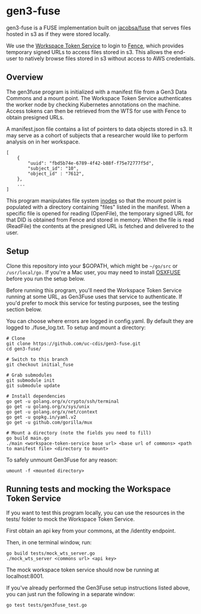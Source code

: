 # gen3-fuse

gen3-fuse is a FUSE implementation built on [jacobsa/fuse](https://github.com/jacobsa/fuse) that serves files hosted in s3 as if they were stored locally. 

We use the [Workspace Token Service](https://github.com/uc-cdis/workspace-token-service) to login to [Fence](https://github.com/uc-cdis/fence), which provides temporary signed URLs to access files stored in s3. This allows the end-user to natively browse files stored in s3 without access to AWS credentials.

## Overview

The gen3fuse program is initialized with a manifest file from a Gen3 Data Commons and a mount point. The Workspace Token Service authenticates the worker node by checking Kubernetes annotations on the machine. Access tokens can then be retrieved from the WTS for use with Fence to obtain presigned URLs.

A manifest.json file contains a list of pointers to data objects stored in s3. It may serve as a cohort of subjects that a researcher
would like to perform analysis on in her workspace.

    [
        {
            "uuid": "fbd5b74e-6789-4f42-b88f-f75e72777f5d",
            "subject_id": "10",
            "object_id" : "7612",
        },
        ...
    ]

This program manipulates file system [inodes](http://www.linfo.org/inode.html) so that the mount point is populated with a directory containing "files" listed in the manifest. When a specific file is opened for reading (OpenFile), the temporary signed URL for that DID is obtained from Fence and stored in memory. When the file is read (ReadFile) the contents at the presigned URL is fetched and delivered to the user. 


## Setup


Clone this repository into your $GOPATH, which might be `~/go/src` or `/usr/local/go.` 
If you're a Mac user, you may need to install [OSXFUSE](https://github.com/osxfuse/osxfuse/releases) before you run the setup below.

Before running this program, you'll need the Workspace Token Service running at some URL, as Gen3Fuse uses that service to authenticate.
If you'd prefer to mock this service for testing purposes, see the testing section below.

You can choose where errors are logged in config.yaml. By default they are logged to ./fuse_log.txt. To setup and mount a directory:
    
    # Clone
    git clone https://github.com/uc-cdis/gen3-fuse.git
    cd gen3-fuse/

    # Switch to this branch
    git checkout initial_fuse

    # Grab submodules
    git submodule init
    git submodule update
    
    # Install dependencies   
    go get -u golang.org/x/crypto/ssh/terminal
    go get -u golang.org/x/sys/unix
    go get -u golang.org/x/net/context
    go get -u gopkg.in/yaml.v2
    go get -u github.com/gorilla/mux

    # Mount a directory (note the fields you need to fill)
	go build main.go
    ./main <workspace-token-service base url> <base url of commons> <path to manifest file> <directory to mount>
    
To safely unmount Gen3Fuse for any reason:
    
    umount -f <mounted directory>

## Running tests and mocking the Workspace Token Service

If you want to test this program locally, you can use the resources in the tests/ folder to mock the Workspace Token Service.

First obtain an api key from your commons, at the /identity endpoint.

Then, in one terminal window, run:

    go build tests/mock_wts_server.go
    ./mock_wts_server <commons url> <api key>

The mock workspace token service should now be running at localhost:8001.

If you've already performed the Gen3Fuse setup instructions listed above, you can just run the following in a separate window:

    go test tests/gen3fuse_test.go

